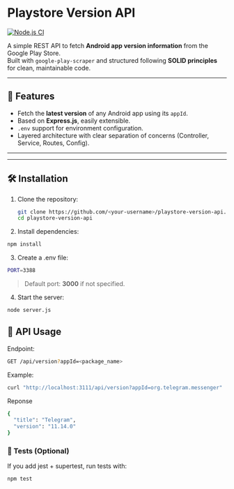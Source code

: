 # Playstore Version API

[![Node.js CI](https://github.com/<your-username>/playstore-version-api/actions/workflows/node.js.yml/badge.svg)](https://github.com/<your-username>/playstore-version-api/actions)

A simple REST API to fetch **Android app version information** from the Google Play Store.  
Built with `google-play-scraper` and structured following **SOLID principles** for clean, maintainable code.  

---

## 🚀 Features
- Fetch the **latest version** of any Android app using its `appId`.
- Based on **Express.js**, easily extensible.
- `.env` support for environment configuration.
- Layered architecture with clear separation of concerns (Controller, Service, Routes, Config).
---

---

## 🛠 Installation

1. Clone the repository:
   ```bash
   git clone https://github.com/<your-username>/playstore-version-api.git
   cd playstore-version-api
   ```
2. Install dependencies:
```bash
npm install
```
3. Create a .env file:
```bash
PORT=3388
```
> Default port: **3000** if not specified.


4. Start the server:
```bash
node server.js
```
## 📡 API Usage
Endpoint:
```bash
GET /api/version?appId=<package_name>
```
Example:
```bash
curl "http://localhost:3111/api/version?appId=org.telegram.messenger"
```
Reponse
```bash
{
  "title": "Telegram",
  "version": "11.14.0"
}
```
### 🧪 Tests (Optional)
If you add jest + supertest, run tests with:
```bash
npm test
```
